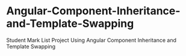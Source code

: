 # Angular-Component-Inheritance-and-Template-Swapping
Student Mark List Project Using Angular Component Inheritance and Template Swapping
